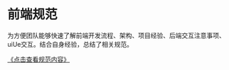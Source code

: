 # 前端规范

为方便团队能够快速了解前端开发流程、架构、项目经验、后端交互注意事项、uiUe交互。结合自身经验，总结了相关规范。

<a href="https://sunjingao.github.io/project-rule/dist/index.html" target="_blank">《点击查看规范内容》</a>

